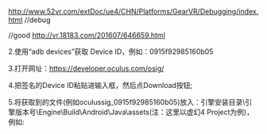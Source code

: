 http://www.52vr.com/extDoc/ue4/CHN/Platforms/GearVR/Debugging/index.html
//debug

//good
http://vr.18183.com/201607/646659.html

2.使用“adb devices”获取 Device ID，例如：0915f92985160b05

3.打开网址：https://developer.oculus.com/osig/

4.把签名的Device ID粘贴进输入框，然后点Download按钮;

5.将获取到的文件(例如oculussig_0915f92985160b05)放入：引擎安装目录\引擎版本号\Engine\Build\Android\Java\assets(注：这里以虚幻4 Project为例)，例如:
